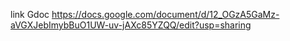 link Gdoc https://docs.google.com/document/d/12_OGzA5GaMz-aVGXJebImybBuO1UW-uv-jAXc85YZQQ/edit?usp=sharing